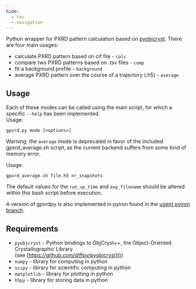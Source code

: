 ```yaml
---
hide:
  - toc
  - navigation
---
```



Python wrapper for PXRD pattern calculation based on [pyobjcryst](https://github.com/diffpy/pyobjcryst). There are four main usages:

* calculate PXRD pattern based on cif file - `calc`
* compare two PXRD patterns based on .tsv files - `comp`
* fit a background profile - `background`
* average PXRD pattern over the course of a trajectory (.h5) - `average`


## Usage
Each of these modes can be called using the main script, for which a specific `--help` has been implemented. <br>
Usage:

`gpxrd.py mode [<options>]`
  
Warning: the `average` mode is deprecated in favor of the included gpxrd_average.sh script, as the current backend suffers from some kind of memory error. <br>

Usage:

`gpxrd_average.sh file.h5 nr_snapshots`

The default values for the `run_up_time` and `exp_filename` should be altered within this bash script before execution.

A version of gpxrdpy is also implemented in pyiron found in the [ugent pyiron branch](https://github.com/SanderBorgmans/pyiron/tree/hpc_ugent_2020).

## Requirements
* `pyobjcryst` - Python bindings to ObjCryst++, the Object-Oriented Crystallographic Library <br> (see [https://github.com/diffpy/pyobjcryst]())
* `numpy` - library for computing in python
* `scipy` - library for scientific computing in python
* `matplotlib` - library for plotting in python
* `h5py` - library for storing data in python
